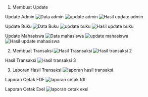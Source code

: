 1. Membuat Update 

Update Admin
![Data admin](https://user-images.githubusercontent.com/45525482/148977606-e5f2305a-3127-44d3-a89b-8eeeb49f9a36.PNG)
![update admin](https://user-images.githubusercontent.com/45525482/148977650-b98c291a-68c1-4631-924b-28b3faa60b39.PNG)
![Hasil update admin](https://user-images.githubusercontent.com/45525482/148977668-33ab8116-903b-4782-b915-9748de83d6c0.PNG)

Update Buku
![Data Buku](https://user-images.githubusercontent.com/45525482/148977734-d36f0e41-c9c8-407f-a6d4-502ee09fe830.PNG)
![update buku](https://user-images.githubusercontent.com/45525482/148977757-84d7f337-20e0-41c1-8b1b-488c67ffc4f9.PNG)
![Hasil update buku](https://user-images.githubusercontent.com/45525482/148977786-b4b89b92-e3cd-498a-8550-e9ed1a5aebaf.PNG)

Update Mahasiswa
![Data mahasiswa](https://user-images.githubusercontent.com/45525482/148977934-66580c62-88a7-44d4-a6f1-694a1d799c69.PNG)
![update mahasiswa](https://user-images.githubusercontent.com/45525482/148977969-c9a5b7f6-2532-4cec-a0a0-b8c845e7ee68.PNG)
![Hasil update mahasiswa](https://user-images.githubusercontent.com/45525482/148978039-a48b69aa-6628-4c8d-ae4b-49be549c7968.PNG)

2. Membuat Transaksi
![Hasil Trasnsaksi](https://user-images.githubusercontent.com/45525482/148978171-be9fa84a-2a8e-40a4-89b8-992a005ec199.PNG)
![Hasil transaksi 2](https://user-images.githubusercontent.com/45525482/148978205-28a859a7-9434-462f-b138-f3bef6fe9875.PNG)

Hasil Transaksi 
![Hasil transaksi 3](https://user-images.githubusercontent.com/45525482/148978566-96f0ad4b-cd1c-42e2-ae58-3606357d16b3.PNG)

3. Laporan Hasil Transaksi
![laporan hasil transaksi](https://user-images.githubusercontent.com/45525482/148978881-f7253614-77e5-46f7-bce6-0458fd2e7850.PNG)

Laporan Cetak FDF
![laporan cetak fdf](https://user-images.githubusercontent.com/45525482/148978914-3fca01b7-0f37-4916-803d-372ba744736b.PNG)

Laporan Cetak Exel
![laporan cetak exel](https://user-images.githubusercontent.com/45525482/148979042-82d5343b-2ca3-43c3-8651-9e020054010d.PNG)

